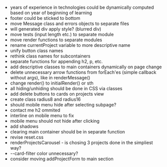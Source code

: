 - years of experience in technologies could be dynamically computed based on year of beginning of learning
- footer could be sticked to bottom
- move Message class and errors objects to separate files
- will generated div apply style? (blurred div)
- move tests (input length etc.) to separate module
- move render functions to separate modules
- rename currentProject variable to more descriptive name
- unify button class names
- rethink class names for subcontainers
- separate functions for appending h2, p, etc.
- add descriptive classes to main containers dynamically on page change
- delete unnecessary arrow functions from forEach'es (simple callback without args), like in renderMessage()
- change render() to initialRender() or sth
- all hiding/unhiding should be done in CSS via classes
- add delete buttons to cards on projects view
- create class radius8 and radius16
- should mobile menu hide after selecting subpage?
- contact me h2 ommited
- interline on mobile menu to fix
- mobile menu should not hide after clicking
- add shadows
- clearing main container should be in separate function
- revise reset.css
- renderProjectsCarousel - is chosing 3 projects done in the simpliest way?
- --card-filter color unnecessary?
- consider moving addProjectForm to main section
